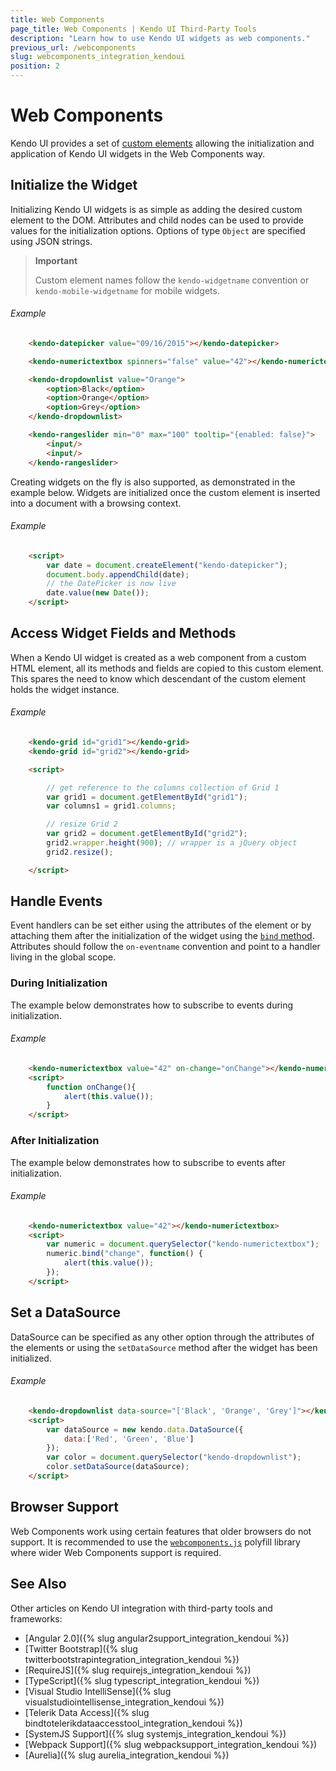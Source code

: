 ```yaml
---
title: Web Components
page_title: Web Components | Kendo UI Third-Party Tools
description: "Learn how to use Kendo UI widgets as web components."
previous_url: /webcomponents
slug: webcomponents_integration_kendoui
position: 2
---
```


# Web Components

Kendo UI provides a set of [custom elements](http://w3c.github.io/webcomponents/spec/custom/) allowing the initialization and application of Kendo UI widgets in the Web Components way.

## Initialize the Widget

Initializing Kendo UI widgets is as simple as adding the desired custom element to the DOM. Attributes and child nodes can be used to provide values for the initialization options. Options of type `Object` are specified using JSON strings.

> **Important**
>
> Custom element names follow the `kendo-widgetname` convention or `kendo-mobile-widgetname` for mobile widgets.

###### Example

```html
    <kendo-datepicker value="09/16/2015"></kendo-datepicker>

    <kendo-numerictextbox spinners="false" value="42"></kendo-numerictextbox>

    <kendo-dropdownlist value="Orange">
        <option>Black</option>
        <option>Orange</option>
        <option>Grey</option>
    </kendo-dropdownlist>

    <kendo-rangeslider min="0" max="100" tooltip="{enabled: false}">
        <input/>
        <input/>
    </kendo-rangeslider>
```

Creating widgets on the fly is also supported, as demonstrated in the example below. Widgets are initialized once the custom element is inserted into a document with a browsing context.

###### Example

```html
    <script>
        var date = document.createElement("kendo-datepicker");
        document.body.appendChild(date);
        // the DatePicker is now live
        date.value(new Date());
    </script>
```

## Access Widget Fields and Methods

When a Kendo UI widget is created as a web component from a custom HTML element, all its methods and fields are copied to this custom element. This spares the need to know which descendant of the custom element holds the widget instance.

###### Example

```html
    <kendo-grid id="grid1"></kendo-grid>
    <kendo-grid id="grid2"></kendo-grid>

    <script>

        // get reference to the columns collection of Grid 1
        var grid1 = document.getElementById("grid1");
        var columns1 = grid1.columns;

        // resize Grid 2
        var grid2 = document.getElementById("grid2");
        grid2.wrapper.height(900); // wrapper is a jQuery object
        grid2.resize();

    </script>
```

## Handle Events

Event handlers can be set either using the attributes of the element or by attaching them after the initialization of the widget using the  [`bind` method](/api/javascript/ui/widget#methods-bind). Attributes should follow the `on-eventname` convention and point to a handler living in the global scope.

### During Initialization

The example below demonstrates how to subscribe to events during initialization.

###### Example

```html
    <kendo-numerictextbox value="42" on-change="onChange"></kendo-numerictextbox>
    <script>
        function onChange(){
            alert(this.value());
        }
    </script>
```

### After Initialization

The example below demonstrates how to subscribe to events after initialization.

###### Example

```html
    <kendo-numerictextbox value="42"></kendo-numerictextbox>
    <script>
        var numeric = document.querySelector("kendo-numerictextbox");
        numeric.bind("change", function() {
            alert(this.value());
        });
    </script>
```

## Set a DataSource

DataSource can be specified as any other option through the attributes of the elements or using the `setDataSource` method after the widget has been initialized.

###### Example

```html
    <kendo-dropdownlist data-source="['Black', 'Orange', 'Grey']"></kendo-dropdownlist>
    <script>
        var dataSource = new kendo.data.DataSource({
            data:['Red', 'Green', 'Blue']
        });
        var color = document.querySelector("kendo-dropdownlist");
        color.setDataSource(dataSource);
    </script>
```

## Browser Support

Web Components work using certain features that older browsers do not support. It is recommended to use the [`webcomponents.js`](http://webcomponents.org/polyfills/) polyfill library where wider Web Components support is required.

## See Also

Other articles on Kendo UI integration with third-party tools and frameworks:

* [Angular 2.0]({% slug angular2support_integration_kendoui %})
* [Twitter Bootstrap]({% slug twitterbootstrapintegration_integration_kendoui %})
* [RequireJS]({% slug requirejs_integration_kendoui %})
* [TypeScript]({% slug typescript_integration_kendoui %})
* [Visual Studio IntelliSense]({% slug visualstudiointellisense_integration_kendoui %})
* [Telerik Data Access]({% slug bindtotelerikdataaccesstool_integration_kendoui %})
* [SystemJS Support]({% slug systemjs_integration_kendoui %})
* [Webpack Support]({% slug webpacksupport_integration_kendoui %})
* [Aurelia]({% slug aurelia_integration_kendoui %})
